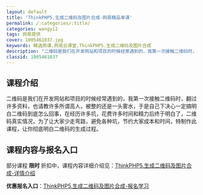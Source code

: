```yaml
---
layout: default
title: 'ThinkPHP5.生成二维码及图片合成-网易精品单课'
permalink: /:categories/:title/
categories: wangyi2
tags: 网易提供
cover: 1005461037.jpg
keywords: 精选网课,网易云课堂,ThinkPHP5.生成二维码及图片合成
description: "二维码是我们在开发网站和项目的时候经常遇到的，我第一次接触二维码时，翻过许多资料，也请教许多所谓高人，被整的还是一头雾水，于是自己下决心一定搞明白二维码到底怎么回事，在经历许多坑，花费许多时"
classid: 1005461037
---
```


## 课程介绍

二维码是我们在开发网站和项目的时候经常遇到的，我第一次接触二维码时，翻过许多资料，也请教许多所谓高人，被整的还是一头雾水，于是自己下决心一定搞明白二维码到底怎么回事，在经历许多坑，花费许多时间和精力后终于明白了，二维码真实情况，为了让大家少走弯路，避免各种坑，节约大家成本和时间，特制作此课程，让你彻底明白二维码的生成过程。

## 课程内容与报名入口

部分课程 **限时** 折扣中，课程内容详细介绍见：[ThinkPHP5.生成二维码及图片合成-详情介绍](https://study.163.com/course/introduction/1005461037.htm?share=1&shareId=1025206652&utm_campaign=share&utm_medium=iphoneShare&utm_source=&utm_u=1025206652)

**优惠报名入口**：[ThinkPHP5.生成二维码及图片合成-报名学习](https://study.163.com/course/introduction/1005461037.htm?share=1&shareId=1025206652&utm_campaign=share&utm_medium=iphoneShare&utm_source=&utm_u=1025206652)

